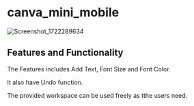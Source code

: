 # canva_mini_mobile

![Screenshot_1722289634](https://github.com/user-attachments/assets/ce37d6ed-2585-42a3-9eae-4cb33c8073f4)

## Features and Functionality
The Features includes Add Text, Font Size and Font Color.

It also have Undo function.

The provided workspace can be used freely as tthe users need.

